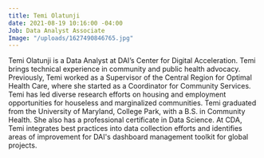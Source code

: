 ```yaml
---
title: Temi Olatunji
date: 2021-08-19 10:16:00 -04:00
Job: Data Analyst Associate
Image: "/uploads/1627490846765.jpg"
---
```


Temi Olatunji is a Data Analyst at DAI’s Center for Digital Acceleration. Temi brings technical experience in community and public health advocacy. Previously, Temi worked as a Supervisor of the Central Region for Optimal Health Care, where she started as a Coordinator for Community Services. Temi has led diverse research efforts on housing and employment opportunities for houseless and marginalized communities. Temi graduated from the University of Maryland, College Park, with a B.S. in Community Health. She also has a professional certificate in Data Science. At CDA, Temi integrates best practices into data collection efforts and identifies areas of improvement for DAI's dashboard management toolkit for global projects.
